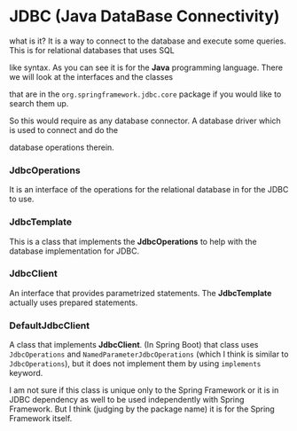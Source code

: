 # JDBC (Java DataBase Connectivity)

what is it? It is a way to connect to the database and execute some queries. This is for relational databases that uses SQL

like syntax. As you can see it is for the **Java** programming language. There we will look at the interfaces and the classes

that are in the `org.springframework.jdbc.core` package if you would like to search them up.

So this would require as any database connector. A database driver which is used to connect and do the

database operations therein.

### JdbcOperations

It is an interface of the operations for the relational database in for the JDBC to use.

### JdbcTemplate

This is a class that implements the **JdbcOperations** to help with the database implementation for JDBC.

### JdbcClient

An interface that provides parametrized statements. The **JdbcTemplate** actually uses prepared statements.

### DefaultJdbcClient

A class that implements **JdbcClient**.
(In Spring Boot) that class uses `JdbcOperations` and `NamedParameterJdbcOperations` 
(which I think is similar to `JdbcOperations`), but it does not implement them by using `implements` keyword.

I am not sure if this class is unique only to the Spring Framework or it is in JDBC dependency as well to be used
independently with Spring Framework. But I think (judging by the package name) it is for the Spring Framework itself.
